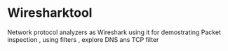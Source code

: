 # Wiresharktool
 Network protocol analyzers as Wireshark using it for demostrating Packet inspection , using filters , explore DNS ans TCP filter
